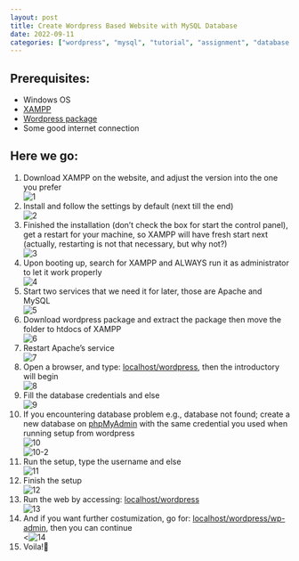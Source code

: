 ```yaml
---
layout: post
title: Create Wordpress Based Website with MySQL Database
date: 2022-09-11
categories: ["wordpress", "mysql", "tutorial", "assignment", "database security"]
---
```


## Prerequisites:
- Windows OS
- [XAMPP](https://www.apachefriends.org/download.html)
- [Wordpress package](https://wordpress.org/download/)
- Some good internet connection

## Here we go:
1.	Download XAMPP on the website, and adjust the version into the one you prefer  
![1](https://github.com/wyebit/wyebit.github.io/blob/main/assets/images/posts/2022-09-11-create-wordpress-based-website-with-mysql-database/1.png?raw=true)
2.	Install and follow the settings by default (next till the end)  
![2](https://github.com/wyebit/wyebit.github.io/blob/main/assets/images/posts/2022-09-11-create-wordpress-based-website-with-mysql-database/2.png?raw=true)
3.	Finished the installation (don’t check the box for start the control panel), get a restart for your machine, so XAMPP will have fresh start next (actually, restarting is not that necessary, but why not?)  
![3](https://github.com/wyebit/wyebit.github.io/blob/main/assets/images/posts/2022-09-11-create-wordpress-based-website-with-mysql-database/3.png?raw=true)
4.	Upon booting up, search for XAMPP and ALWAYS run it as administrator to let it work properly  
![4](https://github.com/wyebit/wyebit.github.io/blob/main/assets/images/posts/2022-09-11-create-wordpress-based-website-with-mysql-database/4.png?raw=true)
5.	Start two services that we need it for later, those are Apache and MySQL  
![5](https://github.com/wyebit/wyebit.github.io/blob/main/assets/images/posts/2022-09-11-create-wordpress-based-website-with-mysql-database/5.png?raw=true)
6.	Download wordpress package and extract the package then move the folder to htdocs of XAMPP  
![6](https://github.com/wyebit/wyebit.github.io/blob/main/assets/images/posts/2022-09-11-create-wordpress-based-website-with-mysql-database/6.png?raw=true)
7.	Restart Apache’s service  
![7](https://github.com/wyebit/wyebit.github.io/blob/main/assets/images/posts/2022-09-11-create-wordpress-based-website-with-mysql-database/7.png?raw=true)
8.	Open a browser, and type: [localhost/wordpress](localhost/wordpress), then the introductory will begin  
![8](https://github.com/wyebit/wyebit.github.io/blob/main/assets/images/posts/2022-09-11-create-wordpress-based-website-with-mysql-database/8.png?raw=true)
9.	Fill the database credentials and else  
![9](https://github.com/wyebit/wyebit.github.io/blob/main/assets/images/posts/2022-09-11-create-wordpress-based-website-with-mysql-database/9.png?raw=true)
10. If you encountering database problem e.g., database not found; create a new database on [phpMyAdmin](localhost/phpmyadmin) with the same credential you used when running setup from wordpress  
![10](https://github.com/wyebit/wyebit.github.io/blob/main/assets/images/posts/2022-09-11-create-wordpress-based-website-with-mysql-database/10.png?raw=true)  
![10-2](https://github.com/wyebit/wyebit.github.io/blob/main/assets/images/posts/2022-09-11-create-wordpress-based-website-with-mysql-database/10-2.png?raw=true)
11. Run the setup, type the username and else  
![11](https://github.com/wyebit/wyebit.github.io/blob/main/assets/images/posts/2022-09-11-create-wordpress-based-website-with-mysql-database/11.png?raw=true)
12. Finish the setup  
![12](https://github.com/wyebit/wyebit.github.io/blob/main/assets/images/posts/2022-09-11-create-wordpress-based-website-with-mysql-database/12.png?raw=true)
13. Run the web by accessing: [localhost/wordpress](localhost/wordpress)  
![13](https://github.com/wyebit/wyebit.github.io/blob/main/assets/images/posts/2022-09-11-create-wordpress-based-website-with-mysql-database/13.png?raw=true)
14. And if you want further costumization, go for: [localhost/wordpress/wp-admin](localhost/wordpress/wp-admin), then you can continue  
<![14](https://github.com/wyebit/wyebit.github.io/blob/main/assets/images/posts/2022-09-11-create-wordpress-based-website-with-mysql-database/14.png?raw=true)
15. Voila!:clap: